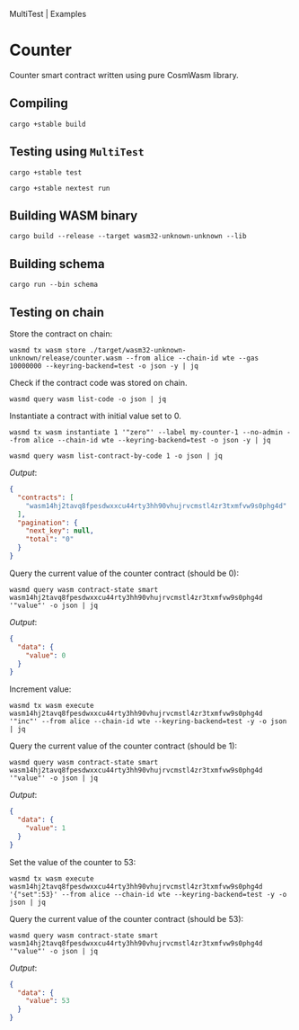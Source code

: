 MultiTest | Examples

# Counter

Counter smart contract written using pure CosmWasm library.

## Compiling

```shell
cargo +stable build
```

## Testing using `MultiTest`

```shell
cargo +stable test
```

```shell
cargo +stable nextest run
```

## Building WASM binary

```shell
cargo build --release --target wasm32-unknown-unknown --lib
```

## Building schema

```shell
cargo run --bin schema
```

## Testing on chain

Store the contract on chain:

```shell
wasmd tx wasm store ./target/wasm32-unknown-unknown/release/counter.wasm --from alice --chain-id wte --gas 10000000 --keyring-backend=test -o json -y | jq
```

Check if the contract code was stored on chain.

```shell
wasmd query wasm list-code -o json | jq
```

Instantiate a contract with initial value set to 0. 

```shell
wasmd tx wasm instantiate 1 '"zero"' --label my-counter-1 --no-admin --from alice --chain-id wte --keyring-backend=test -o json -y | jq
```

```shell
wasmd query wasm list-contract-by-code 1 -o json | jq
```

_Output_:
```json
{
  "contracts": [
    "wasm14hj2tavq8fpesdwxxcu44rty3hh90vhujrvcmstl4zr3txmfvw9s0phg4d"
  ],
  "pagination": {
    "next_key": null,
    "total": "0"
  }
}
```

Query the current value of the counter contract (should be 0):

```shell
wasmd query wasm contract-state smart wasm14hj2tavq8fpesdwxxcu44rty3hh90vhujrvcmstl4zr3txmfvw9s0phg4d '"value"' -o json | jq
```

_Output_:
```json
{
  "data": {
    "value": 0
  }
}
```

Increment value:

```shell
wasmd tx wasm execute wasm14hj2tavq8fpesdwxxcu44rty3hh90vhujrvcmstl4zr3txmfvw9s0phg4d '"inc"' --from alice --chain-id wte --keyring-backend=test -y -o json | jq
```

Query the current value of the counter contract (should be 1):

```shell
wasmd query wasm contract-state smart wasm14hj2tavq8fpesdwxxcu44rty3hh90vhujrvcmstl4zr3txmfvw9s0phg4d '"value"' -o json | jq
```

_Output_:
```json
{
  "data": {
    "value": 1
  }
}
```

Set the value of the counter to 53:

```shell
wasmd tx wasm execute wasm14hj2tavq8fpesdwxxcu44rty3hh90vhujrvcmstl4zr3txmfvw9s0phg4d '{"set":53}' --from alice --chain-id wte --keyring-backend=test -y -o json | jq
```

Query the current value of the counter contract (should be 53):

```shell
wasmd query wasm contract-state smart wasm14hj2tavq8fpesdwxxcu44rty3hh90vhujrvcmstl4zr3txmfvw9s0phg4d '"value"' -o json | jq
```

_Output_:
```json
{
  "data": {
    "value": 53
  }
}
```
